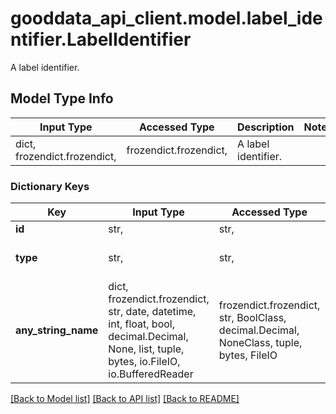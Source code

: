 # gooddata_api_client.model.label_identifier.LabelIdentifier

A label identifier.

## Model Type Info
Input Type | Accessed Type | Description | Notes
------------ | ------------- | ------------- | -------------
dict, frozendict.frozendict,  | frozendict.frozendict,  | A label identifier. | 

### Dictionary Keys
Key | Input Type | Accessed Type | Description | Notes
------------ | ------------- | ------------- | ------------- | -------------
**id** | str,  | str,  | Label ID. | 
**type** | str,  | str,  | A type of the label. | must be one of ["label", ] 
**any_string_name** | dict, frozendict.frozendict, str, date, datetime, int, float, bool, decimal.Decimal, None, list, tuple, bytes, io.FileIO, io.BufferedReader | frozendict.frozendict, str, BoolClass, decimal.Decimal, NoneClass, tuple, bytes, FileIO | any string name can be used but the value must be the correct type | [optional]

[[Back to Model list]](../../README.md#documentation-for-models) [[Back to API list]](../../README.md#documentation-for-api-endpoints) [[Back to README]](../../README.md)

